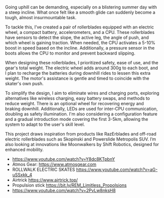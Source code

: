 Going uphill can be demanding, especially on a blistering summer day with a steep incline. What once felt like a smooth glide can suddenly become a tough, almost insurmountable task.

To tackle this, I’ve created a pair of rollerblades equipped with an electric wheel, a compact battery, accelerometers, and a CPU. These rollerblades have sensors to detect the slope, the active leg, the angle of push, and which wheel is gaining traction. When needed, the CPU activates a 5-10% boost in speed based on the incline. Additionally, a pressure sensor in the boots allows the CPU to monitor and prevent backward slipping.

When designing these rollerblades, I prioritized safety, ease of use, and the gear's total weight. The electric wheel adds around 300g to each boot, and I plan to recharge the batteries during downhill rides to lessen this extra weight. The motor's assistance is gentle and timed to coincide with the skater's own push.

To simplify the design, I aim to eliminate wires and charging ports, exploring alternatives like wireless charging, easy battery swaps, and methods to reduce weight. There is an optional wheel for recovering energy and braking downhill. Additionally, LEDs are used for inter-CPU communication, doubling as safety illumination. I'm also considering a configuration feature and a gradual introduction mode covering the first 3-5km, allowing the system to adapt to the user's skill level.


This project draws inspiration from products like RazErblades and off-road electric rollerblades such as Skopinski and Powerslide Metropolis SUV. I’m also looking at innovations like Moonwalkers by Shift Robotics, designed for enhanced mobility.

*  https://www.youtube.com/watch?v=Y8dc8KTpbnY
*  Atmos Gear: https://www.atmosgear.com
*  ROLLWALK ELECTRIC SKATES https://www.youtube.com/watch?v=aG-uSSxkk_4
*  Airtrick https://www.airtrick.top/
*  Propulsion stick https://bit.ly/REM_Limitless_Propolsions
*  https://www.youtube.com/watch?v=2PvLw8nksH8


